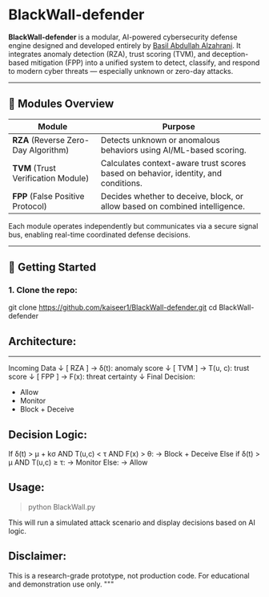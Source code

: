 # BlackWall-defender

**BlackWall-defender** is a modular, AI-powered cybersecurity defense engine designed and developed entirely by [Basil Abdullah Alzahrani](https://orcid.org/0000-0006-8864-8363). It integrates anomaly detection (RZA), trust scoring (TVM), and deception-based mitigation (FPP) into a unified system to detect, classify, and respond to modern cyber threats — especially unknown or zero-day attacks.

---

## 🧠 Modules Overview

| Module | Purpose |
|--------|---------|
| **RZA** (Reverse Zero-Day Algorithm) | Detects unknown or anomalous behaviors using AI/ML-based scoring. |
| **TVM** (Trust Verification Module) | Calculates context-aware trust scores based on behavior, identity, and conditions. |
| **FPP** (False Positive Protocol) | Decides whether to deceive, block, or allow based on combined intelligence. |

Each module operates independently but communicates via a secure signal bus, enabling real-time coordinated defense decisions.

---

## 🚀 Getting Started

### 1. Clone the repo:

git clone https://github.com/kaiseer1/BlackWall-defender.git
cd BlackWall-defender


## Architecture:
-------------
Incoming Data
     ↓
  [ RZA ] → δ(t): anomaly score
     ↓
  [ TVM ] → T(u, c): trust score
     ↓
  [ FPP ] → F(x): threat certainty
     ↓
Final Decision:
- Allow
- Monitor
- Block + Deceive

Decision Logic:
---------------
If δ(t) > μ + kσ AND T(u,c) < τ AND F(x) > θ:
    → Block + Deceive
Else if δ(t) > μ AND T(u,c) ≥ τ:
    → Monitor
Else:
    → Allow

Usage:
------
> python BlackWall.py

This will run a simulated attack scenario and display decisions based on AI logic.

Disclaimer:
-----------
This is a research-grade prototype, not production code. For educational and demonstration use only.
"""

